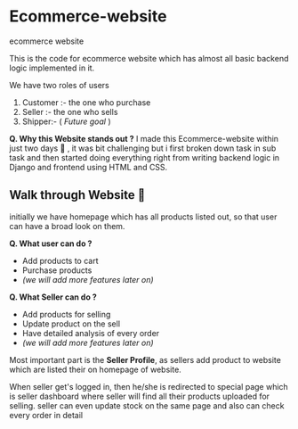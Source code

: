 
# Ecommerce-website
ecommerce website

This is the code for ecommerce website which has almost all basic backend logic implemented in it.


We have two roles of users 
1) Customer :- the one who purchase 
2) Seller :- the one who sells
3) Shipper:- ( *Future goal* )

**Q. Why this Website stands out ?**
I made this Ecommerce-website within just two days 🎯 , it was bit challenging but i first broken down task in sub task and then started doing everything right from writing backend logic in Django and frontend using HTML and CSS.

## Walk through Website 🚶

initially we have homepage which has all products listed out, so that user can have a broad look on them. 

**Q. What user can do ?**
 - Add products to cart
 - Purchase products
 - *(we will add more features later on)*
 
**Q. What Seller can do ?**
 - Add products for selling
 - Update product on the sell
 - Have detailed analysis of every order
 - *(we will add more features later on)*

Most important part is the **Seller Profile**, as sellers add product to website which are listed their on homepage of website.

When seller get's logged in, then he/she is redirected to special page which is seller dashboard where seller will find all their products uploaded for selling. seller can even update stock on the same page and also can check every order in detail


